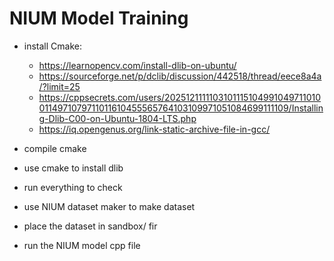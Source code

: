 # NIUM Model Training

* install Cmake:
  
  * https://learnopencv.com/install-dlib-on-ubuntu/
  * https://sourceforge.net/p/dclib/discussion/442518/thread/eece8a4a/?limit=25
  * https://cppsecrets.com/users/20251211111031011151049910497110100114971079711011610455565764103109971051084699111109/Installing-Dlib-C00-on-Ubuntu-1804-LTS.php
  * https://iq.opengenus.org/link-static-archive-file-in-gcc/

* compile cmake
* use cmake to install dlib
* run everything to check
* use NIUM dataset maker to make dataset
* place the dataset in sandbox/ fir
* run the NIUM model cpp file


